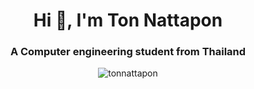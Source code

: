 <h1 align="center">Hi 👋, I'm Ton Nattapon</h1>
<h3 align="center">A Computer engineering student from Thailand</h3>

<p align="center"> <img src="https://komarev.com/ghpvc/?username=tonnattapon&label=Profile%20views&color=0e75b6&style=flat" alt="tonnattapon" /> </p>
